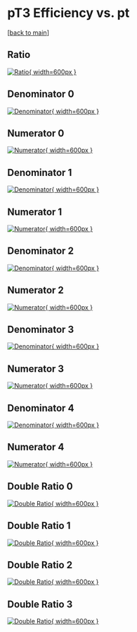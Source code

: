 # pT3 Efficiency vs. pt

[[back to main](./)]



## Ratio

[![Ratio](../mtv/var/pT3_xtr_13_-1_eff_pt.png){ width=600px }](../mtv/var/pT3_xtr_13_-1_eff_pt.pdf)

## Denominator 0

[![Denominator](../mtv/den/pT3_xtr_13_-1_eff_pt_den0.png){ width=600px }](../mtv/den/pT3_xtr_13_-1_eff_pt_den0.pdf)

## Numerator 0

[![Numerator](../mtv/num/pT3_xtr_13_-1_eff_pt_num0.png){ width=600px }](../mtv/num/pT3_xtr_13_-1_eff_pt_num0.pdf)

## Denominator 1

[![Denominator](../mtv/den/pT3_xtr_13_-1_eff_pt_den1.png){ width=600px }](../mtv/den/pT3_xtr_13_-1_eff_pt_den1.pdf)

## Numerator 1

[![Numerator](../mtv/num/pT3_xtr_13_-1_eff_pt_num1.png){ width=600px }](../mtv/num/pT3_xtr_13_-1_eff_pt_num1.pdf)

## Denominator 2

[![Denominator](../mtv/den/pT3_xtr_13_-1_eff_pt_den2.png){ width=600px }](../mtv/den/pT3_xtr_13_-1_eff_pt_den2.pdf)

## Numerator 2

[![Numerator](../mtv/num/pT3_xtr_13_-1_eff_pt_num2.png){ width=600px }](../mtv/num/pT3_xtr_13_-1_eff_pt_num2.pdf)

## Denominator 3

[![Denominator](../mtv/den/pT3_xtr_13_-1_eff_pt_den3.png){ width=600px }](../mtv/den/pT3_xtr_13_-1_eff_pt_den3.pdf)

## Numerator 3

[![Numerator](../mtv/num/pT3_xtr_13_-1_eff_pt_num3.png){ width=600px }](../mtv/num/pT3_xtr_13_-1_eff_pt_num3.pdf)

## Denominator 4

[![Denominator](../mtv/den/pT3_xtr_13_-1_eff_pt_den4.png){ width=600px }](../mtv/den/pT3_xtr_13_-1_eff_pt_den4.pdf)

## Numerator 4

[![Numerator](../mtv/num/pT3_xtr_13_-1_eff_pt_num4.png){ width=600px }](../mtv/num/pT3_xtr_13_-1_eff_pt_num4.pdf)

## Double Ratio 0

[![Double Ratio](../mtv/ratio/pT3_xtr_13_-1_eff_pt_ratio0.png){ width=600px }](../mtv/ratio/pT3_xtr_13_-1_eff_pt_ratio0.pdf)

## Double Ratio 1

[![Double Ratio](../mtv/ratio/pT3_xtr_13_-1_eff_pt_ratio1.png){ width=600px }](../mtv/ratio/pT3_xtr_13_-1_eff_pt_ratio1.pdf)

## Double Ratio 2

[![Double Ratio](../mtv/ratio/pT3_xtr_13_-1_eff_pt_ratio2.png){ width=600px }](../mtv/ratio/pT3_xtr_13_-1_eff_pt_ratio2.pdf)

## Double Ratio 3

[![Double Ratio](../mtv/ratio/pT3_xtr_13_-1_eff_pt_ratio3.png){ width=600px }](../mtv/ratio/pT3_xtr_13_-1_eff_pt_ratio3.pdf)

